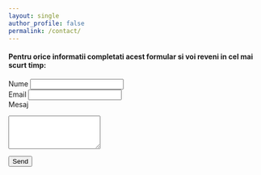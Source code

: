 ```yaml
---
layout: single
author_profile: false
permalink: /contact/
---
```


<div id="contactForm">
<h4>Pentru orice informatii completati acest formular si voi reveni in cel mai scurt timp: </h4>
<form action="https://getform.io/f/23d18137-89d5-4eb5-bd6b-829cf85eb8b4" method="POST">

  <label for="name">Nume</label>
  <input type="text" name="name" required="required">
  <br>
  <label for="email">Email</label>
  <input type="email" name="email" required="required">
  <br>
  <label for="message">Mesaj</label>  
  <textarea type="textarea" name="message" rows="4" required="required"></textarea>
  <button type="submit">Send</button>

</form>
</div>
